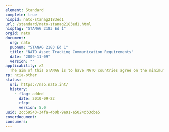 ```yaml
---
element: Standard
complete: true
nispid: nato-stanag2183ed1
url: /standard/nato-stanag2183ed1.html
nisptag: "STANAG 2183 Ed 1"
orgid: nato
document:
  org: nato
  pubnum: "STANAG 2183 Ed 1"
  title: "NATO Asset Tracking Communication Requirements"
  date: "2009-11-09"
  version: ""
applicability: >2
  The aim of this STANAG is to have NATO countries agree on the minimum communication characteristics required for the transmission, receiving and utilisation of consignment tracking data in a multinational environment in order to support the Consignment Tracking To-Be BPM (Business Process Model) as defined in STANAG 2291/AAP-51 Edition 1.
rp: ncia-other
status:
  uri: https://nso.nato.int/
  history: 
    - flag: added
      date: 2010-09-22
      rfcp: 
      version: 5.0
uuid: 2cc59543-34fa-4b0b-9e91-e5024db3cbe5
coverdocument:
consumers:
---
```

